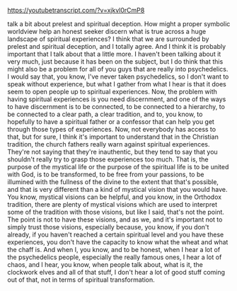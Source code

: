 https://youtubetranscript.com/?v=xjkvl0rCmP8

 talk a bit about prelest and spiritual deception. How might a proper symbolic worldview help an honest seeker discern what is true across a huge landscape of spiritual experiences? I think that we are surrounded by prelest and spiritual deception, and I totally agree. And I think it is probably important that I talk about that a little more. I haven't been talking about it very much, just because it has been on the subject, but I do think that this might also be a problem for all of you guys that are really into psychedelics. I would say that, you know, I've never taken psychedelics, so I don't want to speak without experience, but what I gather from what I hear is that it does seem to open people up to spiritual experiences. Now, the problem with having spiritual experiences is you need discernment, and one of the ways to have discernment is to be connected, to be connected to a hierarchy, to be connected to a clear path, a clear tradition, and to, you know, to hopefully to have a spiritual father or a confessor that can help you get through those types of experiences. Now, not everybody has access to that, but for sure, I think it's important to understand that in the Christian tradition, the church fathers really warn against spiritual experiences. They're not saying that they're inauthentic, but they tend to say that you shouldn't really try to grasp those experiences too much. That is, the purpose of the mystical life or the purpose of the spiritual life is to be united with God, is to be transformed, to be free from your passions, to be illumined with the fullness of the divine to the extent that that's possible, and that is very different than a kind of mystical vision that you would have. You know, mystical visions can be helpful, and you know, in the Orthodox tradition, there are plenty of mystical visions which are used to interpret some of the tradition with those visions, but like I said, that's not the point. The point is not to have these visions, and as we, and it's important not to simply trust those visions, especially because, you know, if you don't already, if you haven't reached a certain spiritual level and you have these experiences, you don't have the capacity to know what the wheat and what the chaff is. And when I, you know, and to be honest, when I hear a lot of the psychedelics people, especially the really famous ones, I hear a lot of chaos, and I hear, you know, when people talk about, what is it, the clockwork elves and all of that stuff, I don't hear a lot of good stuff coming out of that, not in terms of spiritual transformation.